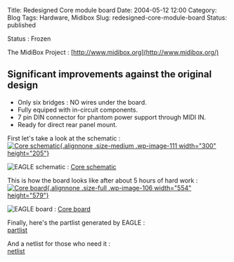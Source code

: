 Title: Redesigned Core module board
Date: 2004-05-12 12:00
Category: Blog
Tags: Hardware, Midibox
Slug: redesigned-core-module-board
Status: published

Status : Frozen

The MidiBox Project : [http://www.midibox.org](http://www.midibox.org/)

Significant improvements against the original design
----------------------------------------------------

-   Only six bridges : NO wires under the board.
-   Fully equiped with in-circuit components.
-   7 pin DIN connector for phantom power support through MIDI IN.
-   Ready for direct rear panel mount.

First let's take a look at the schematic :  
[![Core
schematic](/images/schematic-300x205.png "Core schematic"){.alignnone
.size-medium .wp-image-111 width="300"
height="205"}](/images/schematic.png)  

![EAGLE schematic](/images/sch.png) : [Core
schematic](/files/core.sch)

This is how the board looks like after about 5 hours of hard work :  
[![Core
board](/images/board.png "Core board"){.alignnone
.size-full .wp-image-106 width="554"
height="579"}](/images/board.png)

![EAGLE board](/images/brd.png) : [Core
board](/files/core.brd)

Finally, here's the partlist generated by EAGLE :  
[partlist](/files/partlist.txt)

And a netlist for those who need it :  
[netlist](/files/netlist.txt)
